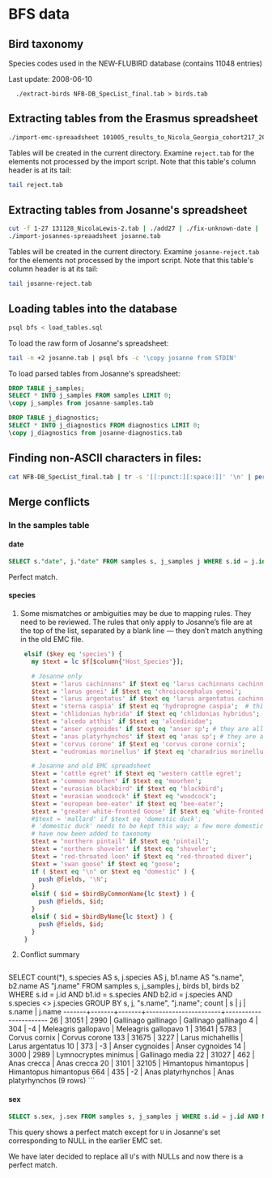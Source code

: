# BFS data

## Bird taxonomy

  Species codes used in the NEW-FLUBIRD database (contains 11048 entries)

  Last update: 2008-06-10

```
  ./extract-birds NFB-DB_SpecList_final.tab > birds.tab
```

## Extracting tables from the Erasmus spreadsheet

```bash
./import-emc-spreaadsheet 101005_results_to_Nicola_Georgia_cohort217_2010.tab
```

Tables will be created in the current directory. Examine `reject.tab` for the
elements not processed by the import script. Note that this table's column
header is at its tail:

```bash
tail reject.tab
```

## Extracting tables from Josanne's spreadsheet

```bash
cut -f 1-27 131128_NicolaLewis-2.tab | ./add27 | ./fix-unknown-date | ./shift-dates > josanne.tab
./import-josannes-spreaadsheet josanne.tab
```

Tables will be created in the current directory. Examine `josanne-reject.tab` for the
elements not processed by the import script. Note that this table's column
header is at its tail:

```bash
tail josanne-reject.tab
```

## Loading tables into the database

```bash
psql bfs < load_tables.sql
```
To load the raw form of Josanne's spreadsheet:

```bash
tail -n +2 josanne.tab | psql bfs -c '\copy josanne from STDIN'
```

To load parsed tables from Josanne's spreadsheet:

```sql
DROP TABLE j_samples;
SELECT * INTO j_samples FROM samples LIMIT 0;
\copy j_samples from josanne-samples.tab

DROP TABLE j_diagnostics;
SELECT * INTO j_diagnostics FROM diagnostics LIMIT 0;
\copy j_diagnostics from josanne-diagnostics.tab
```

## Finding non-ASCII characters in files:

```bash
cat NFB-DB_SpecList_final.tab | tr -s '[[:punct:][:space:]]' '\n' | perl -nE'say if/[\x80-\xFF]/' | sort -u
```

## Merge conflicts

### In the samples table

#### date

```sql
SELECT s."date", j."date" FROM samples s, j_samples j WHERE s.id = j.id AND s."date" <> j."date";
```
Perfect match.

#### species

1. Some mismatches or ambiguities may be due to mapping rules. They need to be
   reviewed. The rules that only apply to Josanne’s file are at the top of the
   list, separated by a blank line — they don’t match anything in the old EMC
   file.

   ```perl
    elsif ($key eq 'species') {
      my $text = lc $f[$column{'Host_Species'}];

      # Josanne only
      $text = 'larus cachinnans' if $text eq 'larus cachinnans cachinnans';
      $text = 'larus genei' if $text eq 'chroicocephalus genei';
      $text = 'larus argentatus' if $text eq 'larus argentatus cachinnans';
      $text = 'sterna caspia' if $text eq 'hydroprogne caspia';  # this should be reversed
      $text = 'chlidonias hybrida' if $text eq 'chlidonias hybridus';
      $text = 'alcedo atthis' if $text eq 'alcedinidae';
      $text = 'anser cygnoides' if $text eq 'anser sp'; # they are all domestic geese in this spreadsheet
      $text = 'anas platyrhynchos' if $text eq 'anas sp'; # they are all domestic ducks in this spreadsheet
      $text = 'corvus corone' if $text eq 'corvus corone cornix';
      $text = 'eudromias morinellus' if $text eq 'charadrius morinellus';  # probably should be reversed

      # Josanne and old EMC spreadsheet
      $text = 'cattle egret' if $text eq 'western cattle egret';
      $text = 'common moorhen' if $text eq 'moorhen';
      $text = 'eurasian blackbird' if $text eq 'blackbird';
      $text = 'eurasian woodcock' if $text eq 'woodcock';
      $text = 'european bee-eater' if $text eq 'bee-eater';
      $text = 'greater white-fronted Goose' if $text eq 'white-fronted goose';
      #$text = 'mallard' if $text eq 'domestic duck';
      # 'domestic duck' needs to be kept this way; a few more domestic birds
      # have now been added to taxonomy
      $text = 'northern pintail' if $text eq 'pintail';
      $text = 'northern shoveler' if $text eq 'shoveler';
      $text = 'red-throated loon' if $text eq 'red-throated diver';
      $text = 'swan goose' if $text eq 'goose';
      if ( $text eq '\n' or $text eq 'domestic' ) {
        push @fields, '\N';
      }
      elsif ( $id = $birdByCommonName{lc $text} ) {
        push @fields, $id;
      }
      elsif ( $id = $birdByName{lc $text} ) {
        push @fields, $id;
      }
    }
    ```
2. Conflict summary

    ```sql
SELECT count(*), s.species AS s, j.species AS j, b1.name AS "s.name", b2.name AS "j.name" FROM samples s, j_samples j, birds b1, birds b2 WHERE s.id = j.id AND b1.id = s.species AND b2.id = j.species AND s.species <> j.species GROUP BY s, j, "s.name", "j.name";
 count |   s   |   j   |        s.name         |        j.name
-------+-------+-------+-----------------------+-----------------------
    26 | 31051 |  2990 | Gallinago gallinago   | Gallinago gallinago
     4 |   304 |    -4 | Meleagris gallopavo   | Meleagris gallopavo
     1 | 31641 |  5783 | Corvus cornix         | Corvus corone
   133 | 31675 |  3227 | Larus michahellis     | Larus argentatus
    10 |   373 |    -3 | Anser cygnoides       | Anser cygnoides
    14 |  3000 |  2989 | Lymnocryptes minimus  | Gallinago media
    22 | 31027 |   462 | Anas crecca           | Anas crecca
    20 |  3101 | 32105 | Himantopus himantopus | Himantopus himantopus
   664 |   435 |    -2 | Anas platyrhynchos    | Anas platyrhynchos
(9 rows)
    ```

#### sex
```sql
SELECT s.sex, j.sex FROM samples s, j_samples j WHERE s.id = j.id AND NOT (s.sex IS NULL AND j.sex = 'U') AND s.sex <> j.sex;
```
This query shows a perfect match except for `U` in Josanne's set corresponding
to NULL in the earlier EMC set.

We have later decided to replace all `U`'s with NULLs and now there is a
perfect match.

